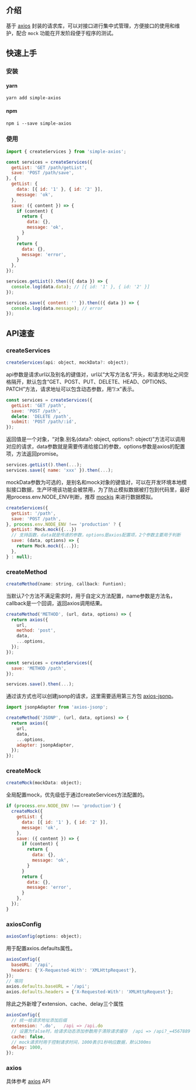 ## 介绍
基于 [axios](https://github.com/axios/axios) 封装的请求库，可以对接口进行集中式管理，方便接口的使用和维护，配合 `mock` 功能在开发阶段便于程序的测试。

## 快速上手

### 安装
#### yarn
```
yarn add simple-axios
```
#### npm
```
npm i --save simple-axios
```
### 使用
```js
import { createServices } from 'simple-axios';

const services = createServices({
  getList: 'GET /path/getList',
  save: 'POST /path/save',
}, {
  getList: {
    data: [{ id: '1' }, { id: '2' }],
    message: 'ok',
  },
  save: ({ content }) => {
    if (content) {
      return {
        data: {},
        message: 'ok',
      }
    }
    return {
      data: {},
      message: 'error',
    }
  },
});

services.getList().then(({ data }) => {
  console.log(data.data); // [{ id: '1' }, { id: '2' }]
});

services.save({ content: '' }).then(({ data }) => {
  console.log(data.message); // error
});
```

## API速查

### createServices
```js
createServices(api: object, mockData?: object);
```
api参数是请求url以及别名的键值对，url以“大写方法名”开头，和请求地址之间空格隔开，默认包含“GET、POST、PUT、DELETE、HEAD、OPTIONS、PATCH”方法，请求地址可以包含动态参数，用“/:x”表示。
```js
const services = createServices({
  getList: 'GET /path',
  save: 'POST /path',
  delete: 'DELETE /path',
  submit: 'POST /path/:id',
});
```
返回值是一个对象，“对象.别名(data?: object, options?: object)”方法可以调用对应的请求，data参数就是需要传递给接口的参数，options参数是axios的配置项，方法返回promise。
```js
services.getList().then(...);
services.save({ name: 'xxx' }).then(...);
```
mockData参数为可选的，是别名和mock对象的键值对，可以在开发环境本地模拟接口数据，生产环境该功能会被禁用，为了防止模拟数据被打包到代码里，最好用process.env.NODE_ENV判断，推荐 [mockjs](http://mockjs.com/) 来进行数据模拟。
```js
createServices({
  getList: '/path',
  save: 'POST /path',
}, process.env.NODE_ENV !== 'production' ? {
  getList: Mock.mock({...})
  // 支持函数，data就是传递的参数，options是axios配置项，2个参数主要用于判断
  save: (data, options) => {
    return Mock.mock({...});
  },
} : null);
```

### createMethod
```js
createMethod(name: string, callback: Funtion);
```
当默认7个方法不满足需求时，用于自定义方法配置，name参数是方法名，callback是一个回调，返回axios调用结果。
```js
createMethod('METHOD', (url, data, options) => {
  return axios({
    url,
    method: 'post',
    data,
    ...options,
  });
});

const services = createServices({
  save: 'METHOD /path',
});

services.save().then(...);
```
通过该方式也可以创建jsonp的请求，这里需要适用第三方包 [axios-jsonp](https://github.com/AdonisLau/axios-jsonp)。
```js
import jsonpAdapter from 'axios-jsonp';

createMethod('JSONP', (url, data, options) => {
  return axios({
    url,
    data,
    ...options,
    adapter: jsonpAdapter,
  });
});
```

### createMock
```js
createMock(mockData: object);
```
全局配置mock，优先级低于通过createServices方法配置的。
```js
if (process.env.NODE_ENV !== 'production') {
  createMock({
    getList: {
      data: [{ id: '1' }, { id: '2' }],
      message: 'ok',
    },
    save: ({ content }) => {
      if (content) {
        return {
          data: {},
          message: 'ok',
        }
      }
      return {
        data: {},
        message: 'error',
      }
    },
  });
}
```

### axiosConfig
```js
axiosConfig(options: object);
```
用于配置axios.defaults属性。
```js
axiosConfig({
  baseURL: '/api',
  headers: {'X-Requested-With': 'XMLHttpRequest'},
});
// 等同
axios.defaults.baseURL = '/api';
axios.defaults.headers = {'X-Requested-With': 'XMLHttpRequest'};
```
除此之外新增了extension、cache、delay三个属性
```js
axiosConfig({
  // 统一给请求地址添加后缀
  extension: '.do',   /api => /api.do
  // 设置为false时，给请求动态添加参数用于清除请求缓存  /api => /api?_=45678898765
  cache: false,
  // mock请求时用于控制请求时间，1000表示1秒响应数据，默认300ms
  delay: 1000,
});
```

### axios
具体参考 [axios](https://github.com/axios/axios) API
